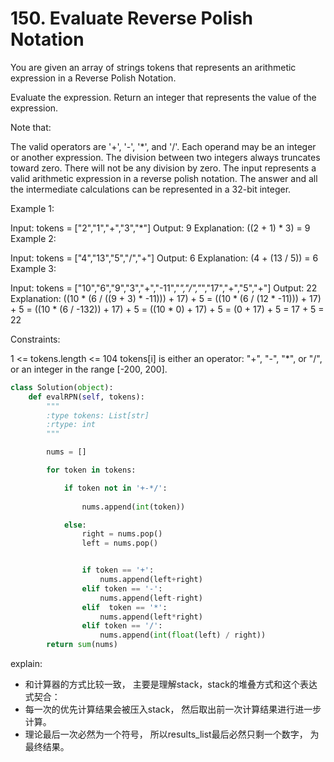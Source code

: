 # 150. Evaluate Reverse Polish Notation
You are given an array of strings tokens that represents an arithmetic expression in a Reverse Polish Notation.

Evaluate the expression. Return an integer that represents the value of the expression.

Note that:

The valid operators are '+', '-', '*', and '/'.
Each operand may be an integer or another expression.
The division between two integers always truncates toward zero.
There will not be any division by zero.
The input represents a valid arithmetic expression in a reverse polish notation.
The answer and all the intermediate calculations can be represented in a 32-bit integer.
 

Example 1:

Input: tokens = ["2","1","+","3","*"]
Output: 9
Explanation: ((2 + 1) * 3) = 9
Example 2:

Input: tokens = ["4","13","5","/","+"]
Output: 6
Explanation: (4 + (13 / 5)) = 6
Example 3:

Input: tokens = ["10","6","9","3","+","-11","*","/","*","17","+","5","+"]
Output: 22
Explanation: ((10 * (6 / ((9 + 3) * -11))) + 17) + 5
= ((10 * (6 / (12 * -11))) + 17) + 5
= ((10 * (6 / -132)) + 17) + 5
= ((10 * 0) + 17) + 5
= (0 + 17) + 5
= 17 + 5
= 22
 

Constraints:

1 <= tokens.length <= 104
tokens[i] is either an operator: "+", "-", "*", or "/", or an integer in the range [-200, 200].



```python
class Solution(object):
    def evalRPN(self, tokens):
        """
        :type tokens: List[str]
        :rtype: int
        """

        nums = []

        for token in tokens:

            if token not in '+-*/':
                
                nums.append(int(token)) 

            else:
                right = nums.pop()
                left = nums.pop()


                if token == '+':
                    nums.append(left+right)
                elif token == '-':
                    nums.append(left-right)
                elif  token == '*':
                    nums.append(left*right)
                elif token == '/':
                    nums.append(int(float(left) / right))
        return sum(nums)

```

explain:
- 和计算器的方式比较一致， 主要是理解stack，stack的堆叠方式和这个表达式契合：
- 每一次的优先计算结果会被压入stack， 然后取出前一次计算结果进行进一步计算。
- 理论最后一次必然为一个符号， 所以results_list最后必然只剩一个数字， 为最终结果。

